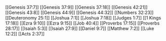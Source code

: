 [[Genesis 37:7]]
[[Genesis 37:9]]
[[Genesis 37:18]]
[[Genesis 42:21]]
[[Genesis 43:8]]
[[Genesis 44:9]]
[[Genesis 44:32]]
[[Numbers 32:23]]
[[Deuteronomy 25:1]]
[[Joshua 7:1]]
[[Joshua 7:18]]
[[Judges 1:7]]
[[1 Kings 17:18]]
[[Ezra 9:10]]
[[Ezra 9:15]]
[[Job 40:4]]
[[Proverbs 17:15]]
[[Proverbs 28:17]]
[[Isaiah 5:3]]
[[Isaiah 27:9]]
[[Daniel 9:7]]
[[Matthew 7:2]]
[[Luke 12:2]]
[[Acts 2:37]]
